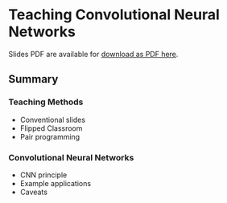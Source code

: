 # Teaching Convolutional Neural Networks

Slides PDF are available for [download as PDF here](https://github.com/thawn/ttt-workshop-cnn/blob/main/book/slides/TTT_CNN.pdf).

## Summary

### Teaching Methods

* Conventional slides
* Flipped Classroom
* Pair programming

### Convolutional Neural Networks

* CNN principle
* Example applications
* Caveats